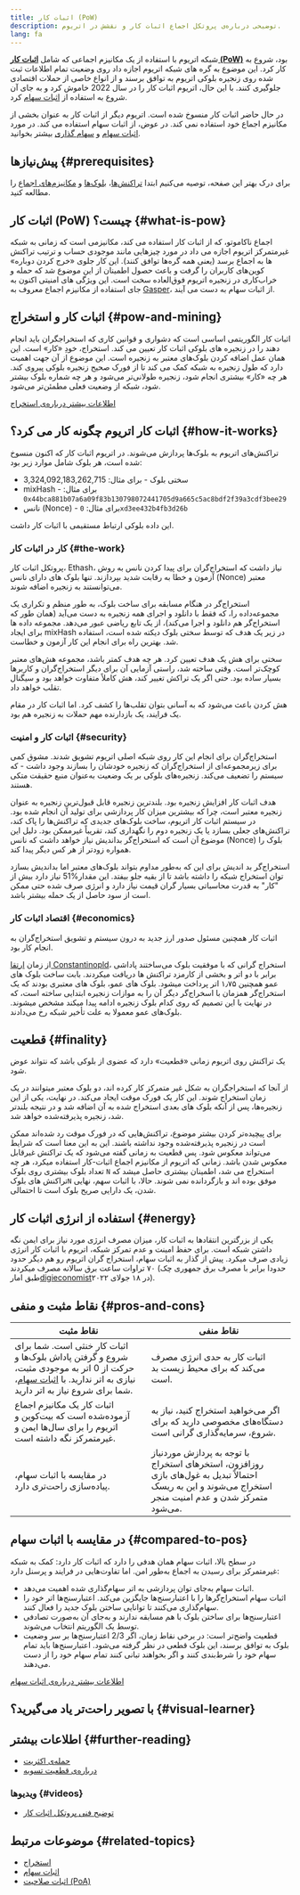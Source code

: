```yaml
---
title: اثبات کار (PoW)
description: توضیحی درباره‌ی پروتکل اجماع اثبات کار و نقشش در اتریوم.
lang: fa
---
```


شبکه اتریوم با استفاده از یک مکانیزم اجماعی که شامل **[اثبات کار (PoW)](/developers/docs/consensus-mechanisms/pow)** بود، شروع به کار کرد. این موضوع به گره های شبکه اتریوم اجازه داد روی وضعیت تمام اطلاعات ثبت شده روی زنجیره‌‌ بلوکی اتریوم به توافق برسند و از انواع خاصی از حملات اقتصادی جلوگیری کنند. با این حال، اتریوم اثبات کار را در سال 2022 خاموش کرد و به جای آن شروع به استفاده از [اثبات سهام](/developers/docs/consensus-mechanisms/pos) کرد.

<InfoBanner emoji=":wave:">
    در حال حاضر اثبات کار منسوخ شده است. اتریوم دیگر از اثبات کار به عنوان بخشی از مکانیزم اجماع خود استفاده نمی کند. در عوض، از اثبات سهام استفاده می کند. در مورد <a href="/developers/docs/consensus-mechanisms/pos/">اثبات سهام</a> و <a href="/staking/">سهام گذاری</a> بیشتر بخوانید.
</InfoBanner>

## پیش‌نیازها {#prerequisites}

برای درک بهتر این صفحه، توصیه می‌کنیم ابتدا [تراکنش‌ها](/developers/docs/transactions/)‏، [بلوک‌ها](/developers/docs/blocks/) و [مکانیزم‌های اجماع](/developers/docs/consensus-mechanisms/) را مطالعه کنید.

## اثبات کار (PoW) چیست؟ {#what-is-pow}

اجماع ناکاموتو، که از اثبات کار استفاده می کند، مکانیزمی است که زمانی به شبکه غیرمتمرکز اتریوم اجازه می داد در مورد چیزهایی مانند موجودی حساب و ترتیب تراکنش ها به اجماع برسد (یعنی همه گره‌ها توافق کنند). این کار جلوی «خرج کردن دوباره» کوین‌های کاربران را گرفت و باعث حصول اطمینان از این موضوع شد که حمله و خراب‌کاری در زنجیره‌ اتریوم فوق‌العاده سخت است. این ویژگی های امنیتی اکنون به جای استفاده از مکانیزم اجماع معروف به [Gasper](/developers/docs/consensus-mechanisms/pos/gasper/)، از اثبات سهام به دست می آیند.

## اثبات کار و استخراج {#pow-and-mining}

اثبات کار الگوریتمی اساسی است که دشواری و قوانین کاری که استخراجگران باید انجام دهند را در زنجیره‌‌ های بلوکی اثبات کار تعیین می کند. استخراج، خودِ «کار» است. این همان عمل اضافه کردن بلوک‌های معتبر به زنجیره است. این موضوع از آن جهت اهمیت دارد که طول زنجیره به شبکه کمک می کند تا از فورک صحیح زنجیره‌‌ بلوکی پیروی کند. هر چه «کار» بیشتری انجام شود، زنجیره طولانی‌تر می‌شود و هر چه شماره‌ بلوک بیشتر شود، شبکه از وضعیت فعلی مطمئن‌تر می‌شود.

[اطلاعات بیشتر درباره‌ی استخراج](/developers/docs/consensus-mechanisms/pow/mining/)

## اثبات کار اتریوم چگونه کار می کرد؟ {#how-it-works}

تراکنش‌های اتریوم به بلوک‌ها پردازش می‌شوند. در اتریوم اثبات کار که اکنون منسوخ شده است، هر بلوک شامل موارد زیر بود:

- سختی بلوک - برای مثال: 3,324,092,183,262,715
- mixHash - برای مثال: `0x44bca881b07a6a09f83b130798072441705d9a665c5ac8bdf2f39a3cdf3bee29`
- نانس (Nonce) - برای مثال: `0xd3ee432b4fb3d26b`

این داده بلوکی ارتباط مستقیمی با اثبات کار داشت.

### کار در اثبات کار {#the-work}

پروتکل اثبات کار، Ethash، نیاز داشت که استخراج‌گران برای پیدا کردن نانس به روش آزمون و خطا به رقابت شدید بپردازند. تنها بلوک های دارای نانس (Nonce) معتبر می‌توانستند به زنجیره اضافه شوند.

استخراج‌گر در هنگام مسابقه برای ساخت بلوک، به طور منظم و تکراری یک مجموعه‌داده را، که فقط با دانلود و اجرای همه‌ زنجیره به دست می‌آید (همان طور که استخراج‌گر هم دانلود و اجرا می‌کند)، از یک تابع ریاضی عبور می‌دهد. مجموعه داده ها برای ایجاد mixHash در زیر یک هدف که توسط سختی بلوک دیکته شده است، استفاده شد. بهترین راه برای انجام این کار آزمون و خطاست.

سختی برای هش یک هدف تعیین کرد. هر چه هدف کمتر باشد، مجموعه‌ هش‌های معتبر کوچک‌تر است. وقتی ساخته شد، راستی آزمایی آن برای دیگر استخراج‌گران و کاربرها بسیار ساده بود. حتی اگر یک تراکش تغییر کند، هش کاملاً متفاوت خواهد بود و سیگنال تقلب خواهد داد.

هش کردن باعث می‌شود که به آسانی بتوان تقلب‌ها را کشف کرد. اما اثبات کار در مقام یک فرایند، یک بازدارنده‌ مهم حملات به زنجیره‌ هم بود.

### اثبات کار و امنیت {#security}

استخراج‌گران برای انجام این کار روی شبکه‌ اصلی اتریوم تشویق شدند. مشوق کمی برای زیرمجموعه‌ای از استخراج‌گران که زنجیره‌ خودشان را بسازند وجود داشت - که سیستم را تضعیف می‌کند. زنجیره‌های بلوکی بر یک وضعیت به‌عنوان منبع حقیقت متکی هستند.

هدف اثبات کار افزایش زنجیره بود. بلندترین زنجیره قابل قبول‌ترین زنجیره به عنوان زنجیره‌ معتبر است، چرا که بیشترین میزان کار پردازشی برای تولید آن انجام شده بود. در سیستم اثبات کار اتریوم، ساخت بلوک‌های جدیدی که تراکنش‌ها را پاک کند، تراکنش‌های جعلی بسازد یا یک زنجیره‌ دوم را نگهداری کند، تقریباً غیرممکن بود. دلیل این موضوع آن است که استخراج‌گر بداندیش نیاز خواهد داشت که نانس (Nonce) بلوک را همواره زودتر از هر کس دیگر پیدا کند.

استخراج‌گر بد اندیش برای این که به‌طور مداوم بتواند بلوک‌های معتبر اما بداندیش بسازد نیاز دارد بیش از ‎51%‏ توان استخراج شبکه را داشته باشد تا از بقیه جلو بیفتد. این مقدار "کار" به قدرت محاسباتی بسیار گران قیمت نیاز دارد و انرژی صرف شده حتی ممکن است از سود حاصل از یک حمله بیشتر باشد.

### اقتصاد اثبات کار {#economics}

اثبات کار همچنین مسئول صدور ارز جدید به درون سیستم و تشویق استخراج‌گران به انجام کار بود.

از زمان [ارتقا Constantinopld](/history/#constantinople)، استخراج گرانی که با موفقیت بلوک می‌ساختند پاداشی برابر با دو اتر و بخشی از کارمزد تراکنش ها دریافت میکردند. بابت ساخت بلوک های عمو همچنین ۱٫۷۵ اتر پرداخت میشود. بلوک های عمو، بلوک های معتبری بودند که یک استخراج‌گر همزمان با اسخراج‌گر دیگر آن را به موازات زنجیره ابتدایی ساخته است، که در نهایت با این تصمیم که روی‌ کدام بلوک زنجیره ادامه پیدا میکند مشخص میشوند. بلوک‌های عمو معمولا به علت تأخیر شبکه رخ می‌دادند.

## قطعیت {#finality}

یک تراکنش روی اتریوم زمانی «قطعیت» دارد که عضوی از بلوکی باشد که نتواند عوض شود.

از آنجا که استخراجگران به شکل غیر متمرکز کار کرده اند، دو بلوک معتبر میتوانند در یک زمان استخراج شوند. این کار یک فورک موقت ایجاد می‌کند. در نهایت، یکی از این زنجیره‌ها، پس از آنکه بلوک های بعدی استخراج شده به آن اضافه شد و در نتیجه بلندتر شد، زنجیره‌ پذیرفته‌شده خواهد شد.

برای پیچیده‌تر کردن بیشتر موضوع، تراکنش‌هایی که در فورک موقت رد شده‌اند ممکن است در زنجیره‌ پذیرفته‌شده وجود نداشته باشند. این به این معنا است که شرایط می‌تواند معکوس شود. پس قطعیت به زمانی گفته می‌شود که یک تراکنش غیرقابل معکوس شدن باشد. زمانی که اتریوم از مکانیزم اجماع اثبات-کار استفاده میکرد، هر چه تعداد بلوک بیشتری روی بلوک `N` استخراج می شد، اطمینان بیشتری حاصل میشد که تراکنش های بلوک`N` موفق بوده اند و بازگردانده نمی شوند. حالا، با اثبات سهم، نهایی شدن، یک دارایی صریح بلوک است تا احتمالی.

## استفاده از انرژی اثبات کار {#energy}

یکی از بزرگترین انتقادها به اثبات کار، میزان مصرف انرژی مورد نیاز برای ایمن نگه داشتن شبکه است. برای حفظ امینت و عدم تمرکز شبکه، اتریوم با اثبات کار انرژی زیادی صرف میکرد. پیش از گذار به اثبات سهام، استخراج گران اتریوم رو هم دیگر حدود ۷۰ تراوات ساعت برق سالانه مصرف میکردند (حدودا برابر با مصرف برق جمهوری چک طبق امار[digieconomist](https://digiconomist.net/)در ۱۸ جولای ۲۰۲۲).

## نقاط مثبت و منفی {#pros-and-cons}

| نقاط مثبت                                                                                                                                                                                                  | نقاط منفی                                                                                                                                              |
| ---------------------------------------------------------------------------------------------------------------------------------------------------------------------------------------------------------- | ------------------------------------------------------------------------------------------------------------------------------------------------------ |
| اثبات کار خنثی است. شما برای شروع و گرفتن پاداش بلوک‌ها و حرکت از 0 اتر به موجودی مثبت، نیازی به اتر ندارید. با [اثبات سهام](/developers/docs/consensus-mechanisms/pos/)، شما برای شروع نیاز به اتر دارید. | اثبات کار به حدی انرژی مصرف می‌کند که برای محیط زیست بد است.                                                                                           |
| اثبات کار یک مکانیزم اجماع آزموده‌شده است که بیت‌کوین و اتریوم را برای سال‌ها ایمن و غیرمتمرکز نگه داشته است.                                                                                              | اگر می‌خواهید استخراج کنید، نیاز به دستگاه‌های مخصوصی دارید که برای شروع، سرمایه‌گذاری گرانی است.                                                      |
| در مقایسه با اثبات سهام، پیاده‌سازی راحت‌تری دارد.                                                                                                                                                         | با توجه به پردازش موردنیاز روزافزون، استخرهای استخراج احتمالاً تبدیل به غول‌های بازی استخراج می‌شوند و این به ریسک متمرکز شدن و عدم امنیت منجر می‌شود. |

## در مقایسه با اثبات سهام {#compared-to-pos}

در سطح بالا، اثبات سهام همان هدفی را دارد که اثبات کار دارد: کمک به شبکه‌ غیرمتمرکز برای رسیدن به اجماع به‌طور امن. اما تفاوت‌هایی در فرایند و پرسنل دارد:

- اثبات سهام به‌جای توان پردازشی به اتر سهام‌گذاری شده اهمیت می‌دهد.
- اثبات سهام استخراج‌گرها را با اعتبارسنج‌ها جایگزین می‌کند. اعتبارسنج‌ها اتر خود را سهام‌گذاری می‌کنند تا توانایی ساختن بلوک جدید را فعال کنند.
- اعتبارسنج‌ها برای ساختن بلوک با هم مسابقه ندارند و به‌جای آن به‌صورت تصادفی توسط یک الگوریتم انتخاب می‌شوند.
- قطعیت واضح‌تر است: در برخی نقاط زمان، اگر 2/3 اعتبارسنج‌ها بر سر وضعیت بلوک به توافق برسند، این بلوک قطعی در نظر گرفته می‌شود. اعتبارسنج‌ها باید تمام سهام خود را شرط‌بندی کنند و اگر بخواهند تبانی کنند تمام سهام خود را از دست می‌دهند.

[اطلاعات بیشتر درباره‌ی اثبات سهام](/developers/docs/consensus-mechanisms/pos/)

## با تصویر راحت‌تر یاد می‌گیرید؟ {#visual-learner}

<YouTube id="3EUAcxhuoU4" />

## اطلاعات بیشتر {#further-reading}

- [حمله‌ی اکثریت](https://en.bitcoin.it/wiki/Majority_attack)
- [درباره‌ی قطعیت تسویه](https://blog.ethereum.org/2016/05/09/on-settlement-finality/)

### ویدیوها {#videos}

- [توضیح فنی پروتکل اثبات کار](https://youtu.be/9V1bipPkCTU)

## موضوعات مرتبط {#related-topics}

- [استخراج](/developers/docs/consensus-mechanisms/pow/mining/)
- [اثبات سهام](/developers/docs/consensus-mechanisms/pos/)
- [اثبات صلاحیت (PoA)](/developers/docs/consensus-mechanisms/poa/)
